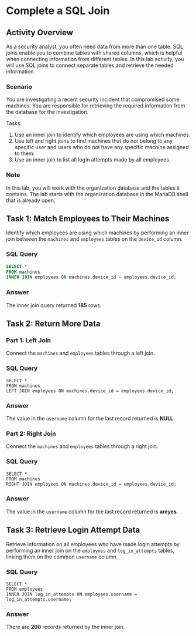 # Complete a SQL Join

## Activity Overview
As a security analyst, you often need data from more than one table. SQL joins enable you to combine tables with shared columns, which is helpful when connecting information from different tables. In this lab activity, you will use SQL joins to connect separate tables and retrieve the needed information.

### Scenario
You are investigating a recent security incident that compromised some machines. You are responsible for retrieving the required information from the database for the investigation.

Tasks:
1. Use an inner join to identify which employees are using which machines.
2. Use left and right joins to find machines that do not belong to any specific user and users who do not have any specific machine assigned to them.
3. Use an inner join to list all login attempts made by all employees.

### Note
In this lab, you will work with the organization database and the tables it contains. The lab starts with the organization database in the MariaDB shell that is already open. 

## Task 1: Match Employees to Their Machines
Identify which employees are using which machines by performing an inner join between the `machines` and `employees` tables on the `device_id` column.

### SQL Query
```sql
SELECT * 
FROM machines 
INNER JOIN employees ON machines.device_id = employees.device_id;
```

### Answer

The inner join query returned **185** rows.

## Task 2: Return More Data

### Part 1: Left Join

Connect the `machines` and `employees` tables through a left join.

### SQL Query

```
SELECT * 
FROM machines 
LEFT JOIN employees ON machines.device_id = employees.device_id;
```

### Answer

The value in the `username` column for the last record returned is **NULL**.

### Part 2: Right Join

Connect the `machines` and `employees` tables through a right join.

### SQL Query

```
SELECT * 
FROM machines 
RIGHT JOIN employees ON machines.device_id = employees.device_id;
```

### Answer

The value in the `username` column for the last record returned is **areyes**.

## Task 3: Retrieve Login Attempt Data

Retrieve information on all employees who have made login attempts by performing an inner join on the `employees` and `log_in_attempts` tables, linking them on the common `username` column.

### SQL Query

```
SELECT * 
FROM employees 
INNER JOIN log_in_attempts ON employees.username = log_in_attempts.username;
```

### Answer

There are **200** records returned by the inner join.